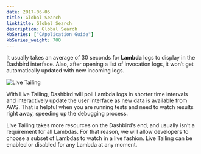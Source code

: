 ```yaml
---
date: 2017-06-05
title: Global Search
linktitle: Global Search
description: Global Search
kbSeries: ["CApplication Guide"]
kbSeries_weight: 700
---
```


It usually takes an average of 30 seconds for **Lambda** logs to display in the Dashbird interface. Also, after opening a list of invocation logs, it won’t get automatically updated with new incoming logs.

![Live Tailing](/images/docs/lambda-live-tailing.gif)

With Live Tailing, Dashbird will poll Lambda logs in shorter time intervals and interactively update the user interface as new data is available from AWS. That is helpful when you are running tests and need to watch results right away, speeding up the debugging process.


Live Tailing takes more resources on the Dashbird’s end, and usually isn’t a requirement for all Lambdas. For that reason, we will allow developers to choose a subset of Lambdas to watch in a live fashion. Live Tailing can be enabled or disabled for any Lambda at any moment.